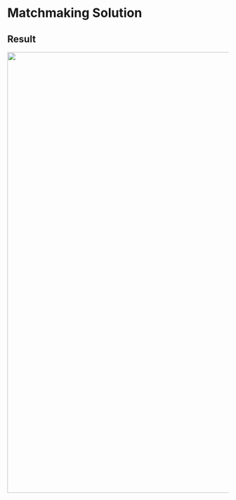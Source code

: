 # Matchmaking Solution
## Result
<img src="https://github.com/Davancimeher/MatchmakingTest/blob/main/README.Assets/MM.PNG" width="1000">

 
